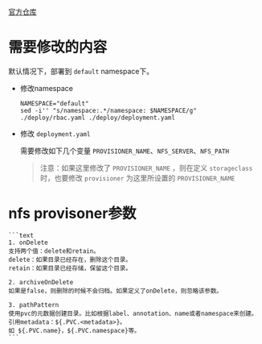 [官方仓库](https://github.com/kubernetes-sigs/nfs-subdir-external-provisioner)

# 需要修改的内容

默认情况下，部署到 `default` namespace下。

* 修改namespace
    ```shell
    NAMESPACE="default"
    sed -i'' "s/namespace:.*/namespace: $NAMESPACE/g" ./deploy/rbac.yaml ./deploy/deployment.yaml
    ```

* 修改 `deployment.yaml`

    需要修改如下几个变量 `PROVISIONER_NAME`、`NFS_SERVER`、`NFS_PATH`

    > 注意：如果这里修改了 `PROVISIONER_NAME` ，则在定义 `storageclass` 时，也要修改 `provisioner` 为这里所设置的 `PROVISIONER_NAME`


# nfs provisoner参数

    ```text
    1. onDelete
    支持两个值：delete和retain。
    delete：如果目录已经存在，删除这个目录。
    retain：如果目录已经存储，保留这个目录。

    2. archiveOnDelete
    如果是false，则删除的时候不会归档。如果定义了onDelete，则忽略该参数。

    3. pathPattern
    使用pvc的元数据创建目录。比如根据label、annotation、name或者namespace来创建。引用metadata：${.PVC.<metadata>}。
    如 ${.PVC.name}，${.PVC.namespace}等。
    ```